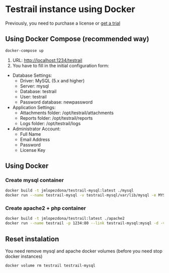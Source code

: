 # Testrail instance using Docker

Previously, you need to purchase a license or [get a trial](https://secure.gurock.com/customers/testrail/trial/)

## Using Docker Compose (recommended way)

```bash
docker-compose up
```
1. URL: [http://localhost:1234/testrail](http://localhost:1234/testrail)
2. You have to fill in the initial configuration form:
  - Database Settings:
    - Driver: MySQL (5.x and higher)
    - Server: mysql
    - Database: testrail
    - User: testrail
    - Password database: newpassword
  - Application Settings:
    - Attachments folder: /opt/testrail/attachments
    - Reports folder: /opt/testrail/reports
    - Logs folder: /opt/testrail/logs
  - Administrator Account:
    - Full Name
    - Email Address
    - Password
    - License Key

## Using Docker

### Create mysql container
```bash
docker build -t jmlopezdona/testrail-mysql:latest ./mysql
docker run --name testrail-mysql -v testrail-mysql/var/lib/mysql -e MYSQL_ROOT_PASSWORD=mypassword -d jmlopezdona/testrail-mysql:latest
```

### Create apache2 + php container

```bash
docker build -t jmlopezdona/testrail:latest ./apache2
docker run --name testrail -p 1234:80 --link testrail-mysql:mysql -d -v testrail/var/www/html jmlopezdona/testrail:latest
```

## Reset instalation

You need remove mysql and apache docker volumes (before you need stop docker instances)

```
docker volume rm testrail testrail-mysql
```

